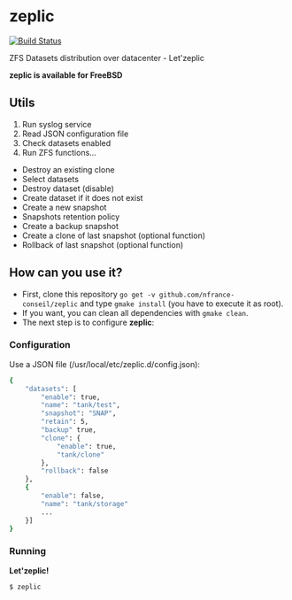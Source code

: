# zeplic

[![Build Status](https://travis-ci.org/nfrance-conseil/zeplic.svg?branch=master)](https://travis-ci.org/nfrance-conseil/zeplic)

ZFS Datasets distribution over datacenter - Let'zeplic

**zeplic is available for FreeBSD**

## Utils

1. Run syslog service
2. Read JSON configuration file
3. Check datasets enabled
4. Run ZFS functions...
- Destroy an existing clone
- Select datasets
- Destroy dataset (disable)
- Create dataset if it does not exist
- Create a new snapshot
- Snapshots retention policy
- Create a backup snapshot
- Create a clone of last snapshot (optional function)
- Rollback of last snapshot (optional function)

## How can you use it?

- First, clone this repository `go get -v github.com/nfrance-conseil/zeplic` and type `gmake install` (you have to execute it as root).
- If you want, you can clean all dependencies with `gmake clean`.
- The next step is to configure **zeplic**:

### Configuration

Use a JSON file (/usr/local/etc/zeplic.d/config.json):

```sh
{
	"datasets": [
		"enable": true,
		"name": "tank/test",
		"snapshot": "SNAP",
		"retain": 5,
		"backup" true,
		"clone": {
			"enable": true,
			"tank/clone"
		},
		"rollback": false
	},
	{
		"enable": false,
		"name": "tank/storage"
		...
	}]
}
```

### Running

**Let'zeplic!**

```sh
$ zeplic
```
